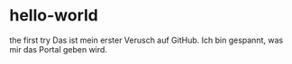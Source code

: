 # hello-world
the first try
Das ist mein erster Verusch auf GitHub. Ich bin gespannt, was mir das Portal geben wird.
